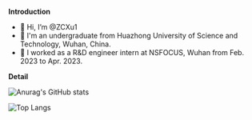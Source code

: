 **Introduction**

- 👋 Hi, I’m @ZCXu1
- 👀 I'm an undergraduate from Huazhong University of Science and Technology, Wuhan, China.
- 🌱 I worked as a R&D engineer intern at NSFOCUS, Wuhan from Feb. 2023 to Apr. 2023.

**Detail**

![Anurag's GitHub stats](https://github-readme-stats.vercel.app/api?username=ZCXu1)

![Top Langs](https://github-readme-stats.vercel.app/api/top-langs/?username=ZCXu1)

